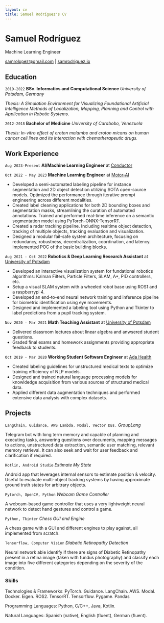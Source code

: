 ```yaml
---
layout: cv
title: Samuel Rodríguez's CV
---
```

# Samuel Rodríguez
Machine Learning Engineer

<div id="webaddress">
<a href="samrolopez@gmail.com">samrolopez@gmail.com</a>
| <a href="https://www.samrodriguez.io/">samrodriguez.io</a>
</div>

## Education

`2019-2022`
**BSc. Informatics and Computational Science**
*University of Potsdam, Germany*

*Thesis: A Simulation Environment for Visualizing Foundational Artificial Intelligence Methods of Localization, Mapping, Planning and Control with Application in Robotic Systems.*
<!-- GPA: 3.7 -->

`2012-2018`
**Bachelor of Medicine**
*University of Carabobo, Venezuela*

*Thesis: In-vitro effect of croton malambo and croton micans on human cancer cell lines and its interaction with chemotherapeutic drugs.*
<!-- GPA: 3.6 -->

## Work Experience

`Aug 2023-Present`
**AI/Machine Learning Engineer** at [Conductor](https://www.conductor.com/)

`Oct 2022 - May 2023`
**Machine Learning Engineer** at [Motor-AI](https://motor-ai.com/)

- Developed a semi-automated labeling pipeline for instance segmentation and 2D object detection utilizing SOTA open-source models. Optimized the performance through iterative prompt engineering across different modalities.
- Created label cleaning applications for both 2D bounding boxes and segmentation masks, streamlining the curation of automated annotations. Trained and performed real-time inference on a semantic segmentation model using PyTorch-ONNX-TensorRT.
- Created a radar tracking pipeline. Including realtime object detection, tracking of multiple objects, tracking evaluation and visualization.
- Designed a modular fail-safe system architecture, focusing on redundancy, robustness, decentralization, coordination, and latency. Implemented POC of the basic building blocks.

`Aug 2021 - Oct 2022`
**Robotics & Deep Learning Research Assistant** at [University of Potsdam](https://www.uni-potsdam.de/de/cs-ml/index)

- Developed an interactive visualization system for fundational robotics algorithms: Kalman Filters, Particle Filters, SLAM, A*, PID controllers, etc.
- Setup a visual SLAM system with a wheeled robot base using ROS1 and a raspberrypi 4. 
- Developed an end-to-end neural network training and inference pipeline for biometric identification using eye movements.
- Designed and implemented a labeling tool using Python and Tkinter to label predictions from a pupil tracking system.

`Nov 2020 - Mar 2021`
**Math Teaching Assistant** at [University of Potsdam](https://www.uni-potsdam.de/de/cs-ml/index)

- Delivered classroom lectures about linear algebra and anwsered student questions.
- Graded final exams and homework assignments providing appropriate feedback to students.

`Oct 2019 - Mar 2020`
**Working Student Software Engineer** at [Ada Health](https://www.ada.com/)
- Created labeling guidelines for unstructured medical texts to optimize training efficiency of NLP models.
- Designed and trained natural language processing models for knowldedge acquisition from various sources of structured medical data.
- Applied different data augmentation techniques and performed extensive data analysis with complex datasets. 


## Projects

`LangChain, Guidance, AWS Lambda, Modal, Vector DBs.`
*GroupLang*

Telegram bot with long term memory and capable of planning and executing tasks, answering questions over documents, mapping messages to actions, unstructured data extraction, semantic user matching, relevant memory retrieval. It can also seek and wait for user feedback and clarification if required.

`Kotlin, Android Studio`
*Estimate My State*

Android app that leverages internal sensors to estimate position \& velocity. Useful to evaluate multi-object tracking systems by having approximate ground truth states for arbitrary objects.

`Pytorch, OpenCV, Python`
*Webcam Game Controller*

A webcam-based game controller that uses a very lightweight neural network to detect hand gestures and control a game. 

`Python, Tkinter`
*Chess GUI and Engine*

A chess game with a GUI and different engines to play against, all implemented from scratch.

`Tensorflow, Computer Vision`
*Diabetic Retinopathy Detection*

Neural network able identify if there are signs of Diabetic Retinopathy present in a retina image (taken with fundus photography) and classify each image into five different categories depending on the severity of the condition.

### Skills

Technologies & Frameworks: PyTorch. Guidance. LangChain. AWS. Modal. Docker. Eigen. ROS2. TensorRT. Tensorflow. Pygame. Pandas

Programming Languages: Python, C/C++, Java, Kotlin.

Natural Languages: Spanish (native), English (fluent), German (fluent).





